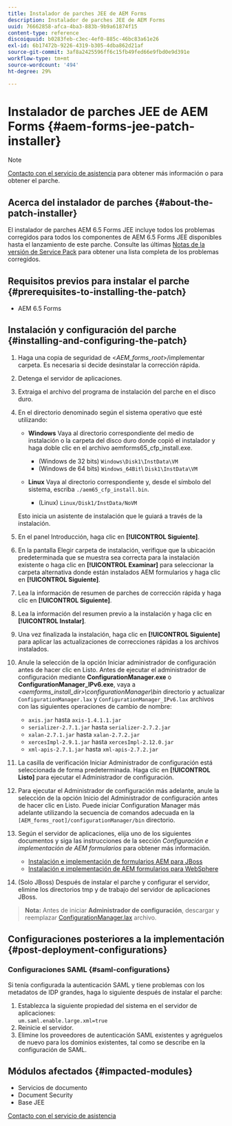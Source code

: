 ```yaml
---
title: Instalador de parches JEE de AEM Forms
description: Instalador de parches JEE de AEM Forms
uuid: 76662858-afca-4ba3-883b-9b9a61874f15
content-type: reference
discoiquuid: b0283feb-c3ec-4ef0-885c-46bc83a61e26
exl-id: 6b17472b-9226-4319-b305-4dba862d21af
source-git-commit: 3af8a2425596ff6c15fb49fed66e9fbd0e9d391e
workflow-type: tm+mt
source-wordcount: '494'
ht-degree: 29%

---
```


# Instalador de parches JEE de AEM Forms {#aem-forms-jee-patch-installer}

>[!NOTE]
>
>[Contacto con el servicio de asistencia](https://www.adobe.com/account/sign-in.supportportal.html) para obtener más información o para obtener el parche.

## Acerca del instalador de parches {#about-the-patch-installer}

El instalador de parches AEM 6.5 Forms JEE incluye todos los problemas corregidos para todos los componentes de AEM 6.5 Forms JEE disponibles hasta el lanzamiento de este parche. Consulte las últimas  [Notas de la versión de Service Pack](release-notes.md) para obtener una lista completa de los problemas corregidos.

## Requisitos previos para instalar el parche {#prerequisites-to-installing-the-patch}

* AEM 6.5 Forms

## Instalación y configuración del parche {#installing-and-configuring-the-patch}

1. Haga una copia de seguridad de &lt;*AEM_forms_root*>/implementar carpeta. Es necesaria si decide desinstalar la corrección rápida.
1. Detenga el servidor de aplicaciones.
1. Extraiga el archivo del programa de instalación del parche en el disco duro.
1. En el directorio denominado según el sistema operativo que esté utilizando:

   * **Windows**
Vaya al directorio correspondiente del medio de instalación o la carpeta del disco duro donde copió el instalador y haga doble clic en el archivo aemforms65_cfp_install.exe.

      * (Windows de 32 bits) `Windows\Disk1\InstData\VM`
      * (Windows de 64 bits) `Windows_64Bit`\ `Disk1\InstData\VM`
   * **Linux**
Vaya al directorio correspondiente y, desde el símbolo del sistema, escriba 
`./aem65_cfp_install.bin`.

      * (Linux) `Linux/Disk1/InstData/NoVM`

   Esto inicia un asistente de instalación que le guiará a través de la instalación.

1. En el panel Introducción, haga clic en **[!UICONTROL Siguiente]**.
1. En la pantalla Elegir carpeta de instalación, verifique que la ubicación predeterminada que se muestra sea correcta para la instalación existente o haga clic en **[!UICONTROL Examinar]** para seleccionar la carpeta alternativa donde están instalados AEM formularios y haga clic en **[!UICONTROL Siguiente]**.
1. Lea la información de resumen de parches de corrección rápida y haga clic en **[!UICONTROL Siguiente]**.
1. Lea la información del resumen previo a la instalación y haga clic en **[!UICONTROL Instalar]**.
1. Una vez finalizada la instalación, haga clic en **[!UICONTROL Siguiente]** para aplicar las actualizaciones de correcciones rápidas a los archivos instalados.

1. Anule la selección de la opción Iniciar administrador de configuración antes de hacer clic en Listo. Antes de ejecutar el administrador de configuración mediante **ConfigurationManager.exe** o **ConfigurationManager_IPv6.exe**, vaya a *&lt;aemforms_install_dir>\configurationManager\bin* directorio y actualizar `ConfigurationManager.lax` y `ConfigurationManager_IPv6.lax` archivos con las siguientes operaciones de cambio de nombre:

   * `axis.jar` hasta `axis-1.4.1.1.jar`
   * `serializer-2.7.1.jar` hasta `serializer-2.7.2.jar`
   * `xalan-2.7.1.jar` hasta `xalan-2.7.2.jar`
   * `xercesImpl-2.9.1.jar` hasta `xercesImpl-2.12.0.jar`
   * `xml-apis-2.7.1.jar` hasta `xml-apis-2.7.2.jar`

1. La casilla de verificación Iniciar Administrador de configuración está seleccionada de forma predeterminada. Haga clic en **[!UICONTROL Listo]** para ejecutar el Administrador de configuración.

1. Para ejecutar el Administrador de configuración más adelante, anule la selección de la opción Inicio del Administrador de configuración antes de hacer clic en Listo. Puede iniciar Configuration Manager más adelante utilizando la secuencia de comandos adecuada en la `[AEM_forms_root]/configurationManager/bin` directorio.

1. Según el servidor de aplicaciones, elija uno de los siguientes documentos y siga las instrucciones de la sección *Configuración e implementación de AEM formularios* para obtener más información.

   * [Instalación e implementación de formularios AEM para JBoss](http://www.adobe.com/go/learn_aemforms_installJBoss_65)
   * [Instalación e implementación de AEM formularios para WebSphere](http://www.adobe.com/go/learn_aemforms_installWebSphere_65)

1. (Solo JBoss) Después de instalar el parche y configurar el servidor, elimine los directorios tmp y de trabajo del servidor de aplicaciones JBoss.

>**Nota:** Antes de iniciar **Administrador de configuración**, descargar y reemplazar [ConfigurationManager.lax](/help/assets/ConfigurationManager.lax) archivo.
>
## Configuraciones posteriores a la implementación {#post-deployment-configurations}

### Configuraciones SAML {#saml-configurations}

Si tenía configurada la autenticación SAML y tiene problemas con los metadatos de IDP grandes, haga lo siguiente después de instalar el parche:

1. Establezca la siguiente propiedad del sistema en el servidor de aplicaciones:\
   `um.saml.enable.large.xml=true`
1. Reinicie el servidor.
1. Elimine los proveedores de autenticación SAML existentes y agréguelos de nuevo para los dominios existentes, tal como se describe en la configuración de SAML.

## Módulos afectados {#impacted-modules}

* Servicios de documento
* Document Security
* Base JEE

[Contacto con el servicio de asistencia](https://www.adobe.com/account/sign-in.supportportal.html)
